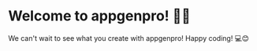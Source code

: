 # Welcome to appgenpro! 🚀🤖

We can't wait to see what you create with appgenpro! Happy coding! 💻😊



